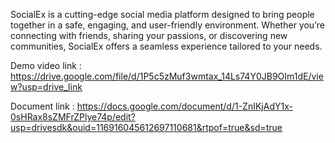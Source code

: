 SocialEx is a cutting-edge social media platform designed to bring people together in a safe, engaging, and user-friendly environment. Whether you’re connecting with friends, sharing your passions, or discovering new communities, SocialEx offers a seamless experience tailored to your needs.



Demo video link : https://drive.google.com/file/d/1P5c5zMuf3wmtax_14Ls74Y0JB9OIm1dE/view?usp=drive_link

Document link : https://docs.google.com/document/d/1-ZnIKjAdY1x-0sHRax8sZMFrZPlye74p/edit?usp=drivesdk&ouid=116916045612697110681&rtpof=true&sd=true 


